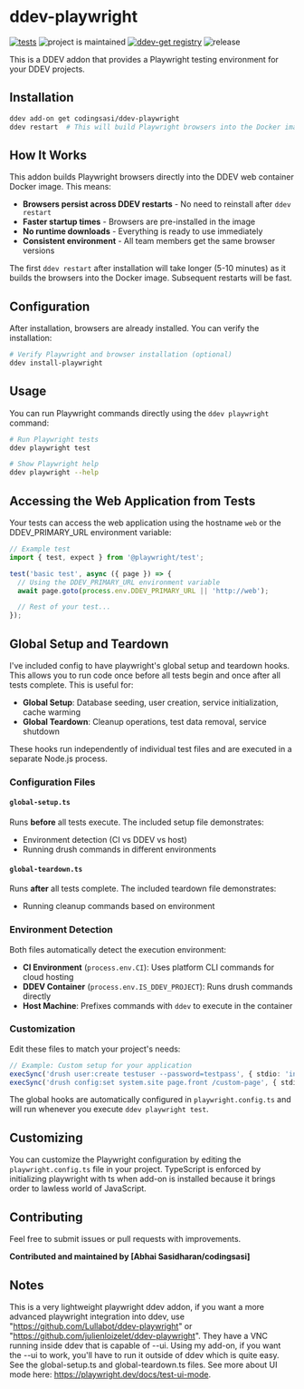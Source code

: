 # ddev-playwright

[![tests](https://github.com/codingsasi/ddev-playwright/actions/workflows/tests.yml/badge.svg)](https://github.com/codingsasi/ddev-playwright/actions/workflows/tests.yml) ![project is maintained](https://img.shields.io/maintenance/yes/2025.svg) [![ddev-get registry](https://img.shields.io/badge/ddev--get-registry-blue)](https://ddev.readthedocs.io/en/stable/users/extend/additional-services/) ![release](https://img.shields.io/github/v/release/codingsasi/ddev-playwright?label=latest%20release)

This is a DDEV addon that provides a Playwright testing environment for your DDEV projects.

## Installation

```bash
ddev add-on get codingsasi/ddev-playwright
ddev restart  # This will build Playwright browsers into the Docker image
```

## How It Works

This addon builds Playwright browsers directly into the DDEV web container Docker image. This means:
- **Browsers persist across DDEV restarts** - No need to reinstall after `ddev restart`
- **Faster startup times** - Browsers are pre-installed in the image
- **No runtime downloads** - Everything is ready to use immediately
- **Consistent environment** - All team members get the same browser versions

The first `ddev restart` after installation will take longer (5-10 minutes) as it builds the browsers into the Docker image. Subsequent restarts will be fast.

## Configuration

After installation, browsers are already installed. You can verify the installation:

```bash
# Verify Playwright and browser installation (optional)
ddev install-playwright

```

## Usage

You can run Playwright commands directly using the `ddev playwright` command:

```bash
# Run Playwright tests
ddev playwright test

# Show Playwright help
ddev playwright --help
```

## Accessing the Web Application from Tests

Your tests can access the web application using the hostname `web` or the DDEV_PRIMARY_URL environment variable:

```javascript
// Example test
import { test, expect } from '@playwright/test';

test('basic test', async ({ page }) => {
  // Using the DDEV_PRIMARY_URL environment variable
  await page.goto(process.env.DDEV_PRIMARY_URL || 'http://web');

  // Rest of your test...
});
```

## Global Setup and Teardown

I've included config to have playwright's global setup and teardown hooks. This allows you to run code once before all tests begin and once after all tests complete. This is useful for:

- **Global Setup**: Database seeding, user creation, service initialization, cache warming
- **Global Teardown**: Cleanup operations, test data removal, service shutdown

These hooks run independently of individual test files and are executed in a separate Node.js process.

### Configuration Files

#### `global-setup.ts`
Runs **before** all tests execute. The included setup file demonstrates:
- Environment detection (CI vs DDEV vs host)
- Running drush commands in different environments

#### `global-teardown.ts`
Runs **after** all tests complete. The included teardown file demonstrates:
- Running cleanup commands based on environment

### Environment Detection

Both files automatically detect the execution environment:

- **CI Environment** (`process.env.CI`): Uses platform CLI commands for cloud hosting
- **DDEV Container** (`process.env.IS_DDEV_PROJECT`): Runs drush commands directly
- **Host Machine**: Prefixes commands with `ddev` to execute in the container

### Customization

Edit these files to match your project's needs:

```typescript
// Example: Custom setup for your application
execSync('drush user:create testuser --password=testpass', { stdio: 'inherit' });
execSync('drush config:set system.site page.front /custom-page', { stdio: 'inherit' });
```

The global hooks are automatically configured in `playwright.config.ts` and will run whenever you execute `ddev playwright test`.

## Customizing

You can customize the Playwright configuration by editing the `playwright.config.ts` file in your project. TypeScript is enforced by initializing playwright with ts when add-on is installed because it brings order to lawless world of JavaScript.

## Contributing

Feel free to submit issues or pull requests with improvements.

**Contributed and maintained by [Abhai Sasidharan/codingsasi]**

## Notes

This is a very lightweight playwright ddev addon, if you want a more advanced playwright integration into ddev, use "https://github.com/Lullabot/ddev-playwright" or "https://github.com/julienloizelet/ddev-playwright". They have a VNC running inside ddev that is capable of --ui. Using my add-on, if you want the --ui to work, you'll have to run it outside of ddev which is quite easy. See the global-setup.ts and global-teardown.ts files. See more about UI mode here: https://playwright.dev/docs/test-ui-mode.